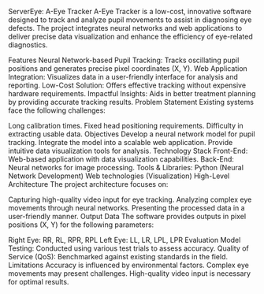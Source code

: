 ServerEye: A-Eye Tracker
A-Eye Tracker is a low-cost, innovative software designed to track and analyze pupil movements to assist in diagnosing eye defects. The project integrates neural networks and web applications to deliver precise data visualization and enhance the efficiency of eye-related diagnostics.

Features
Neural Network-based Pupil Tracking: Tracks oscillating pupil positions and generates precise pixel coordinates (X, Y).
Web Application Integration: Visualizes data in a user-friendly interface for analysis and reporting.
Low-Cost Solution: Offers effective tracking without expensive hardware requirements.
Impactful Insights: Aids in better treatment planning by providing accurate tracking results.
Problem Statement
Existing systems face the following challenges:

Long calibration times.
Fixed head positioning requirements.
Difficulty in extracting usable data.
Objectives
Develop a neural network model for pupil tracking.
Integrate the model into a scalable web application.
Provide intuitive data visualization tools for analysis.
Technology Stack
Front-End: Web-based application with data visualization capabilities.
Back-End: Neural networks for image processing.
Tools & Libraries:
Python (Neural Network Development)
Web technologies (Visualization)
High-Level Architecture
The project architecture focuses on:

Capturing high-quality video input for eye tracking.
Analyzing complex eye movements through neural networks.
Presenting the processed data in a user-friendly manner.
Output Data
The software provides outputs in pixel positions (X, Y) for the following parameters:

Right Eye: RR, RL, RPR, RPL
Left Eye: LL, LR, LPL, LPR
Evaluation
Model Testing: Conducted using various test trials to assess accuracy.
Quality of Service (QoS): Benchmarked against existing standards in the field.
Limitations
Accuracy is influenced by environmental factors.
Complex eye movements may present challenges.
High-quality video input is necessary for optimal results.

